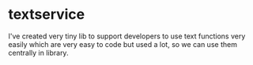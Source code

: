 # textservice
I've created very tiny lib to support developers to use text functions very easily which are very easy to code but used a lot, so we can use them centrally in library.
